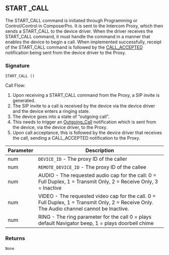 ## START \_CALL

The START\_CALL command is initiated through Programming or Control/Control in ComposerPro. It is sent to the Intercom Proxy, which then sends a START\_CALL to the device driver. When the driver receives the START\_CALL command, it must handle the command in a manner that enables the device to begin a call. When implemented successfully, receipt of the START\_CALL command is followed by the [CALL\_ACCEPTED][1] notification being sent from the device driver to the Proxy.


### Signature

`START_CALL ()`


Call Flow:

1. Upon receiving a START\_CALL command from the Proxy, a SIP invite is generated.
2. The SIP invite to a call is received by the device via the device driver and the device enters a ringing state.
3. The device goes into a state of “outgoing call”. 
4. This needs to trigger an [Outgoing\_Call][2] notification which is sent from the device, via the device driver, to the Proxy.
5. Upon call acceptance, this is followed by the device driver that receives the call, sending a CALL\_ACCEPTED notification to the Proxy.


| Parameter | Description |
| --- | --- |
| num | `DEVICE_ID` - The proxy ID of the caller |
| num | `REMOTE_DEVICE_ID` - The proxy ID of the callee |
| num | AUDIO - The requested audio cap for the call: 0 = Full Duplex, 1 = Transmit Only, 2 = Receive Only, 3 = Inactive| |
| num | VIDEO - The requested video cap for the call. 0 = Full Duplex, 1 = Transmit Only, 2 = Receive Only. The Audio channel cannot be Inactive.|
| num| RING - The ring parameter for the call 0 = plays default Navigator beep, 1 = plays doorbell chime | 


### Returns

`None`

[1]:	https://snap-one.github.io/docs-driverworks-proxyprotocol/#intercom-call-notifications-call_accepted
[2]:	https://snap-one.github.io/docs-driverworks-proxyprotocol/#intercom-call-notifications-outgoing_call
